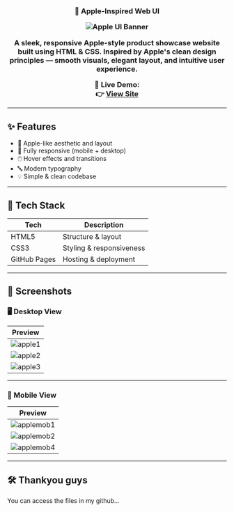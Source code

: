 <h3 align="center">🍏 Apple-Inspired Web UI

  ![Apple UI Banner](https://capsule-render.vercel.app/api?type=waving&color=gradient&height=200&section=header&text=Apple%20Inspired%20Web%20UI&fontSize=30&fontColor=ffffff)

A sleek, responsive Apple-style product showcase website built using HTML & CSS. Inspired by Apple's clean design principles — smooth visuals, elegant layout, and intuitive user experience.

🔗 **Live Demo:**  
👉 [View Site](https://aswinash05.github.io/Apple_inspired_web/)

---

## ✨ Features

- 🍎 Apple-like aesthetic and layout
- 📱 Fully responsive (mobile + desktop)
- 🖱️ Hover effects and transitions
- 🔤 Modern typography
- 💡 Simple & clean codebase

---

## 🚀 Tech Stack

| Tech     | Description               |
|----------|---------------------------|
| HTML5    | Structure & layout         |
| CSS3     | Styling & responsiveness   |
| GitHub Pages | Hosting & deployment     |

---

## 📸 Screenshots

### 🖥️ Desktop View

| Preview |
|--------|
| ![apple1](https://github.com/user-attachments/assets/def6488e-4753-40e7-90ee-99f565a148c1) |
| ![apple2](https://github.com/user-attachments/assets/e5ca35b5-bd4c-45a8-adb8-4f9d2492ca76) |
| ![apple3](https://github.com/user-attachments/assets/587e0f1c-1b0b-44c6-9a74-459a363a6f2f) |

---

### 📱 Mobile View

| Preview |
|--------|
| ![applemob1](https://github.com/user-attachments/assets/388f8a8a-d3c5-4d98-84f3-f6b36d8eb143) |
| ![applemob2](https://github.com/user-attachments/assets/7e4a1fcc-3248-4c96-b332-9ccb79fc5618) |
| ![applemob4](https://github.com/user-attachments/assets/0a4a03f5-4b54-4462-8ffc-50a8152055dc) |

---

## 🛠️ Thankyou guys

You can access the files in my github...
